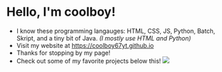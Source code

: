 # Hello, I'm coolboy!
- I know these programming langauges: HTML, CSS, JS, Python, Batch, Skript, and a tiny bit of Java. *(I mostly use HTML and Python)*
- Visit my website at https://coolboy67yt.github.io
- Thanks for stopping by my page!
- Check out some of my favorite projects below this!
![](https://komarev.com/ghpvc/?username=coolboy67yt)

